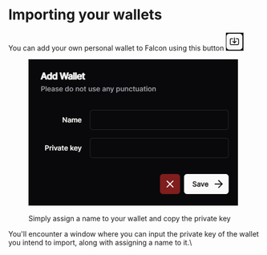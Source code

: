 # Importing your wallets

You can add your own personal wallet to Falcon using this button <img src="../.gitbook/assets/image (10).png" alt="" data-size="line">

<figure><img src="../.gitbook/assets/image.png" alt=""><figcaption><p>Simply assign a name to your wallet and copy the private key</p></figcaption></figure>

You'll encounter a window where you can input the private key of the wallet you intend to import, along with assigning a name to it.\
